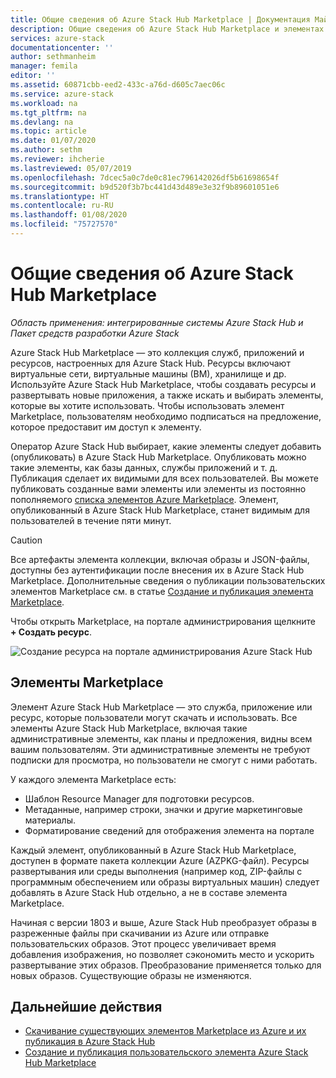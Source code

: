 ```yaml
---
title: Общие сведения об Azure Stack Hub Marketplace | Документация Майкрософт
description: Общие сведения об Azure Stack Hub Marketplace и элементах Marketplace.
services: azure-stack
documentationcenter: ''
author: sethmanheim
manager: femila
editor: ''
ms.assetid: 60871cbb-eed2-433c-a76d-d605c7aec06c
ms.service: azure-stack
ms.workload: na
ms.tgt_pltfrm: na
ms.devlang: na
ms.topic: article
ms.date: 01/07/2020
ms.author: sethm
ms.reviewer: ihcherie
ms.lastreviewed: 05/07/2019
ms.openlocfilehash: 7dcec5a0c7de0c81ec796142026df5b61698654f
ms.sourcegitcommit: b9d520f3b7bc441d43d489e3e32f9b89601051e6
ms.translationtype: HT
ms.contentlocale: ru-RU
ms.lasthandoff: 01/08/2020
ms.locfileid: "75727570"
---
```

# <a name="azure-stack-hub-marketplace-overview"></a>Общие сведения об Azure Stack Hub Marketplace

*Область применения: интегрированные системы Azure Stack Hub и Пакет средств разработки Azure Stack*

Azure Stack Hub Marketplace — это коллекция служб, приложений и ресурсов, настроенных для Azure Stack Hub. Ресурсы включают виртуальные сети, виртуальные машины (ВМ), хранилище и др. Используйте Azure Stack Hub Marketplace, чтобы создавать ресурсы и развертывать новые приложения, а также искать и выбирать элементы, которые вы хотите использовать. Чтобы использовать элемент Marketplace, пользователям необходимо подписаться на предложение, которое предоставит им доступ к элементу.

Оператор Azure Stack Hub выбирает, какие элементы следует добавить (опубликовать) в Azure Stack Hub Marketplace. Опубликовать можно такие элементы, как базы данных, службы приложений и т. д. Публикация сделает их видимыми для всех пользователей. Вы можете публиковать созданные вами элементы или элементы из постоянно пополняемого [списка элементов Azure Marketplace](azure-stack-marketplace-azure-items.md). Элемент, опубликованный в Azure Stack Hub Marketplace, станет видимым для пользователей в течение пяти минут.

> [!CAUTION]  
> Все артефакты элемента коллекции, включая образы и JSON-файлы, доступны без аутентификации после внесения их в Azure Stack Hub Marketplace. Дополнительные сведения о публикации пользовательских элементов Marketplace см. в статье [Создание и публикация элемента Marketplace](azure-stack-create-and-publish-marketplace-item.md).

Чтобы открыть Marketplace, на портале администрирования щелкните **+ Создать ресурс**.

![Создание ресурса на портале администрирования Azure Stack Hub](media/azure-stack-marketplace/marketplace1.png)

## <a name="marketplace-items"></a>Элементы Marketplace

Элемент Azure Stack Hub Marketplace — это служба, приложение или ресурс, которые пользователи могут скачать и использовать. Все элементы Azure Stack Hub Marketplace, включая такие административные элементы, как планы и предложения, видны всем вашим пользователям. Эти административные элементы не требуют подписки для просмотра, но пользователи не смогут с ними работать.

У каждого элемента Marketplace есть:

* Шаблон Resource Manager для подготовки ресурсов.
* Метаданные, например строки, значки и другие маркетинговые материалы.
* Форматирование сведений для отображения элемента на портале

Каждый элемент, опубликованный в Azure Stack Hub Marketplace, доступен в формате пакета коллекции Azure (AZPKG-файл). Ресурсы развертывания или среды выполнения (например код, ZIP-файлы с программным обеспечением или образы виртуальных машин) следует добавлять в Azure Stack Hub отдельно, а не в составе элемента Marketplace.

Начиная с версии 1803 и выше, Azure Stack Hub преобразует образы в разреженные файлы при скачивании из Azure или отправке пользовательских образов. Этот процесс увеличивает время добавления изображения, но позволяет сэкономить место и ускорить развертывание этих образов. Преобразование применяется только для новых образов. Существующие образы не изменяются.

## <a name="next-steps"></a>Дальнейшие действия

* [Скачивание существующих элементов Marketplace из Azure и их публикация в Azure Stack Hub](azure-stack-download-azure-marketplace-item.md)  
* [Создание и публикация пользовательского элемента Azure Stack Hub Marketplace](azure-stack-create-and-publish-marketplace-item.md)
